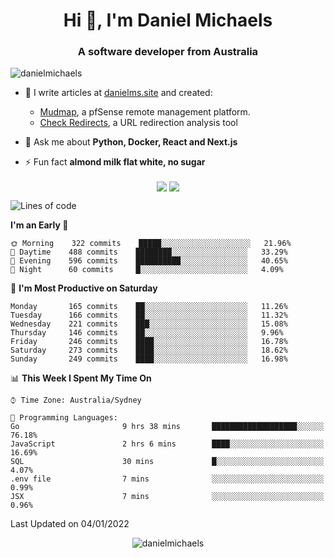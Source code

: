 <h1 align="center">Hi 👋, I'm Daniel Michaels</h1>
<h3 align="center">A software developer from Australia</h3>
<p align="left"> <img src="https://komarev.com/ghpvc/?username=danielmichaels" alt="danielmichaels" /> </p>

- 📝 I write articles at [danielms.site](https://danielms.site?ref=danielmichaels-github) and created:
    - [Mudmap](https://mudmap.io?ref=danielmichaels-github), a pfSense remote management platform.
    - [Check Redirects](https://www.check-redirects.com?ref=danielmichaels-github), a URL redirection analysis tool
- 💬 Ask me about **Python, Docker, React and Next.js**

- ⚡ Fun fact **almond milk flat white, no sugar**

<p align="center">
<a href="https://twitter.com/dansult" target="_blank"><img align="center" src="https://img.shields.io/badge/twitter-%231DA1F2.svg?&style=for-the-badge&logo=twitter&logoColor=white"></a>
<a href="https://linkedin.com/in/daniel-michaels" target="_blank"><img align="center" src="https://img.shields.io/badge/linkedin-%230077B5.svg?&style=for-the-badge&logo=linkedin&logoColor=white"></a>
</p>

<!--START_SECTION:waka-->
![Lines of code](https://img.shields.io/badge/From%20Hello%20World%20I%27ve%20Written-30%20Thousand%20lines%20of%20code-blue)

**I'm an Early 🐤** 

```text
🌞 Morning    322 commits    █████░░░░░░░░░░░░░░░░░░░░   21.96% 
🌆 Daytime    488 commits    ████████░░░░░░░░░░░░░░░░░   33.29% 
🌃 Evening    596 commits    ██████████░░░░░░░░░░░░░░░   40.65% 
🌙 Night      60 commits     █░░░░░░░░░░░░░░░░░░░░░░░░   4.09%

```
📅 **I'm Most Productive on Saturday** 

```text
Monday       165 commits    ██░░░░░░░░░░░░░░░░░░░░░░░   11.26% 
Tuesday      166 commits    ██░░░░░░░░░░░░░░░░░░░░░░░   11.32% 
Wednesday    221 commits    ███░░░░░░░░░░░░░░░░░░░░░░   15.08% 
Thursday     146 commits    ██░░░░░░░░░░░░░░░░░░░░░░░   9.96% 
Friday       246 commits    ████░░░░░░░░░░░░░░░░░░░░░   16.78% 
Saturday     273 commits    ████░░░░░░░░░░░░░░░░░░░░░   18.62% 
Sunday       249 commits    ████░░░░░░░░░░░░░░░░░░░░░   16.98%

```


📊 **This Week I Spent My Time On** 

```text
⌚︎ Time Zone: Australia/Sydney

💬 Programming Languages: 
Go                       9 hrs 38 mins       ███████████████████░░░░░░   76.18% 
JavaScript               2 hrs 6 mins        ████░░░░░░░░░░░░░░░░░░░░░   16.69% 
SQL                      30 mins             █░░░░░░░░░░░░░░░░░░░░░░░░   4.07% 
.env file                7 mins              ░░░░░░░░░░░░░░░░░░░░░░░░░   0.99% 
JSX                      7 mins              ░░░░░░░░░░░░░░░░░░░░░░░░░   0.96%

```


 Last Updated on 04/01/2022
<!--END_SECTION:waka-->

<p align="center"> <img src="https://github-readme-stats.vercel.app/api?username=danielmichaels&show_icons=true" alt="danielmichaels" /> </p>

